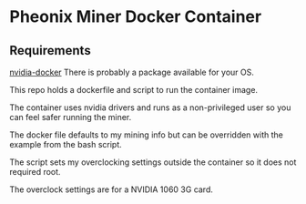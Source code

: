 # Pheonix Miner Docker Container

## Requirements
[nvidia-docker](https://github.com/NVIDIA/nvidia-docker)
There is probably a package available for your OS.

This repo holds a dockerfile and script to run the container image.

The container uses nvidia drivers and runs as a non-privileged user so you can feel safer running the miner.

The docker file defaults to my mining info but can be overridden with the example from the bash script.

The script sets my overclocking settings outside the container so it does not required root.

The overclock settings are for a NVIDIA 1060 3G card.

